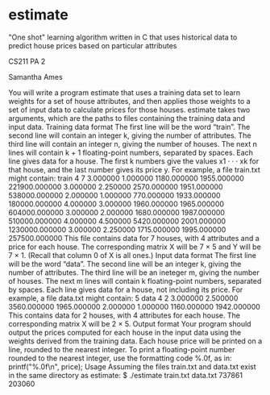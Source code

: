 # estimate
"One shot" learning algorithm written in C that uses historical data to predict house prices based on particular attributes

CS211 PA 2

Samantha Ames

You will write a program estimate that uses a training data set to learn weights for a set of house
attributes, and then applies those weights to a set of input data to calculate prices for those houses.
estimate takes two arguments, which are the paths to files containing the training data and input
data.
Training data format The first line will be the word “train”. The second line will contain an
integer k, giving the number of attributes. The third line will contain an integer n, giving the
number of houses. The next n lines will contain k + 1 floating-point numbers, separated by spaces.
Each line gives data for a house. The first k numbers give the values x1 · · · xk for that house, and
the last number gives its price y.
For example, a file train.txt might contain:
train
4
7
3.000000 1.000000 1180.000000 1955.000000 221900.000000
3.000000 2.250000 2570.000000 1951.000000 538000.000000
2.000000 1.000000 770.000000 1933.000000 180000.000000
4.000000 3.000000 1960.000000 1965.000000 604000.000000
3.000000 2.000000 1680.000000 1987.000000 510000.000000
4.000000 4.500000 5420.000000 2001.000000 1230000.000000
3.000000 2.250000 1715.000000 1995.000000 257500.000000
This file contains data for 7 houses, with 4 attributes and a price for each house. The corresponding
matrix X will be 7 × 5 and Y will be 7 × 1. (Recall that column 0 of X is all ones.)
Input data format The first line will be the word “data”. The second line will be an integer k,
giving the number of attributes. The third line will be an ineteger m, giving the number of houses.
The next m lines will contain k floating-point numbers, separated by spaces. Each line gives data
for a house, not including its price.
For example, a file data.txt might contain:
5
data
4
2
3.000000 2.500000 3560.000000 1965.000000
2.000000 1.000000 1160.000000 1942.000000
This contains data for 2 houses, with 4 attributes for each house. The corresponding matrix X
will be 2 × 5.
Output format Your program should output the prices computed for each house in the input
data using the weights derived from the training data. Each house price will be printed on a line,
rounded to the nearest integer.
To print a floating-point number rounded to the nearest integer, use the formatting code %.0f,
as in:
printf("%.0f\n", price);
Usage Assuming the files train.txt and data.txt exist in the same directory as estimate:
$ ./estimate train.txt data.txt
737861
203060
